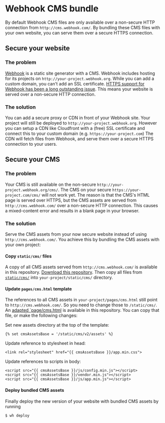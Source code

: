 # Webhook CMS bundle

By default Webhook CMS files are only available over a non-secure HTTP connection from `http://cms.webhook.com/`. By bundling these CMS files with your own website, you can serve them over a secure HTTPS connection.


## Secure your website

### The problem

[Webhook](http://www.webhook.com) is a static site generator with a CMS. Webhook includes hosting for its projects on `http://your-project.webhook.org`. While you can add a custom domain, you can't add an SSL certificate. [HTTPS support for Webhook has been a long outstanding issue](http://forums.webhook.com/t/are-https-sites-supported/572/22). This means your website is served over a non-secure HTTP connection.

### The solution

You can add a secure proxy or CDN in front of your Webhook site. Your project will still be deployed to `http://your-project.webhook.org`. However you can setup a CDN like Cloudfront with a (free) SSL certificate and connect this to your custom domain (e.g. `https://your-project.com`) The CDN will fetch files from Webhook, and serve them over a secure HTTPS connection to your users. 


## Secure your CMS

### The problem

Your CMS is still available on the non-secure `http://your-project.webhook.org/cms/`. The CMS on your secure `https://your-project.com/cms/` will not work yet. The reason is that the CMS's HTML page is served over HTTPS, but the CMS assets are served from `http://cms.webhook.com/` over a non-secure HTTP connection. This causes a mixed-content error and results in a blank page in your browser.

### The solution

Serve the CMS assets from your now secure website instead of using `http://cms.webhook.com/`. You achieve this by bundling the CMS assets with your own project:

#### Copy `static/cms/` files

A copy of all CMS assets served from `http://cms.webhook.com/` is available in this repository. [Download this repository](https://github.com/jbmoelker/webhook-cms-bundle/archive/master.zip). Then copy all files from [`static/cms/`](https://github.com/jbmoelker/webhook-cms-bundle/tree/master/static/cms) into `your-project/static/cms/` directory.

#### Update `pages/cms.html` template

The references to all CMS assets in `your-project/pages/cms.html` still point to `http://cms.webhook.com/`. So you need to change those to `/static/cms/`. An [adapted `page/cms.html](https://github.com/jbmoelker/webhook-cms-bundle/blob/master/pages/cms.html#L2) is available in this repository. You can copy that file, or make the following changes:

Set new assets directory at the top of the template:
```jinja
{% set cmsAssetsBase = '/static/cms/v2/assets' %}
```

Update reference to stylesheet in head:
```jinja
<link rel="stylesheet" href="{{ cmsAssetsBase }}/app.min.css">
```

Update references to scripts in body:
```jinja
<script src="{{ cmsAssetsBase }}/js/config.min.js"></script>
<script src="{{ cmsAssetsBase }}/vendor.min.js"></script>
<script src="{{ cmsAssetsBase }}/js/app.min.js"></script>
```

#### Deploy bundled CMS assets

Finally deploy the new version of your website with bundled CMS assets by running

```bash
$ wh deploy
```

